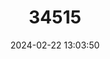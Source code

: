---
title: "34515"
category: "Albizia obbiadensis"
draft: false
date: 2024-02-22 13:03:50
languages:
  Undetermined: ["Bilcill", "Lebi"]
---